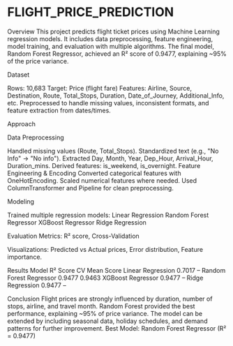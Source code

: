# FLIGHT_PRICE_PREDICTION
Overview
This project predicts flight ticket prices using Machine Learning regression models.
It includes data preprocessing, feature engineering, model training, and evaluation with multiple algorithms.
The final model, Random Forest Regressor, achieved an R² score of 0.9477, explaining ~95% of the price variance.

Dataset

Rows: 10,683
Target: Price (flight fare)
Features: Airline, Source, Destination, Route, Total_Stops, Duration, Date_of_Journey, Additional_Info, etc.
Preprocessed to handle missing values, inconsistent formats, and feature extraction from dates/times.

Approach

Data Preprocessing

Handled missing values (Route, Total_Stops).
Standardized text (e.g., "No Info" → "No info").
Extracted Day, Month, Year, Dep_Hour, Arrival_Hour, Duration_mins.
Derived features: is_weekend, is_overnight.
Feature Engineering & Encoding
Converted categorical features with OneHotEncoding.
Scaled numerical features where needed.
Used ColumnTransformer and Pipeline for clean preprocessing.

Modeling

Trained multiple regression models:
Linear Regression
Random Forest Regressor
XGBoost Regressor
Ridge Regression

Evaluation Metrics:
R² score, Cross-Validation

Visualizations:
Predicted vs Actual prices, Error distribution, Feature importance.

 Results
Model	R² Score	CV Mean Score
Linear Regression	0.7017	–
Random Forest Regressor	0.9477	0.9463
XGBoost Regressor	0.9477	–
Ridge Regression	0.9477	–

Conclusion
Flight prices are strongly influenced by duration, number of stops, airline, and travel month.
Random Forest provided the best performance, explaining ~95% of price variance.
The model can be extended by including seasonal data, holiday schedules, and demand patterns for further improvement.
Best Model: Random Forest Regressor (R² = 0.9477)



